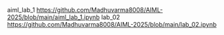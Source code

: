 aiml_lab_1 https://github.com/Madhuvarma8008/AIML-2025/blob/main/aiml_lab_1.ipynb
lab_02 https://github.com/Madhuvarma8008/AIML-2025/blob/main/lab_02.ipynb
